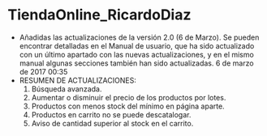 # TiendaOnline_RicardoDiaz
- Añadidas las actualizaciones de la versión 2.0 (6 de Marzo). Se pueden encontrar detalladas en el Manual de usuario, que ha sido actualizado con un último apartado con las nuevas actualizaciones, y en el mismo manual algunas secciones también han sido actualizadas. 6 de marzo de 2017 00:35
- RESUMEN DE ACTUALIZACIONES:
  1. Búsqueda avanzada.
  2. Aumentar o disminuir el precio de los productos por lotes.
  3. Productos con menos stock del mínimo en página aparte.
  4. Productos en carrito no se puede descatalogar.
  5. Aviso de cantidad superior al stock en el carrito.
